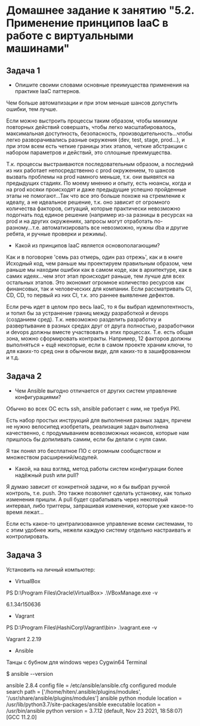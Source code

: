 # Домашнее задание к занятию "5.2. Применение принципов IaaC в работе с виртуальными машинами"

## Задача 1
- Опишите своими словами основные преимущества применения на практике IaaC паттернов.

Чем больше автоматизации и при этом меньше шансов допустить ошибки, тем лучше. 

Если можно выстроить процессы таким образом, чтобы минимум повторных действий совершать, 
чтобы легко масштабировалось, максимальная доступность, безопасность, производительность...чтобы легко разворачивались разные окружения (dev, test, stage, prod...), и при этом всем 
есть четкие границы этих этапов, четкие абстракции с набором параметров и действий, это сплошные преимущества. 

Т.к. процессы выстраиваются последовательным образом, а последний из них работает непосредственно с prod окружением, то шансов вызвать проблемы на prod намного меньше, т.к. они выявятся на предыдущих стадиях.
По моему мнению и опыту, есть нюансы, когда и на prod косяки происходят и даже предыдущие успешно пройденные этапы не помогают...Так что все это больше похоже на стремление к идеалу, а не идеальное решение, т.к. оно зависит от огромного количества факторов, ситуаций, которые практически невозможно подогнать под единое решение (например из-за разницы в ресурсах на prod и на других окружениях, запросы могут отработать по-разному...т.е. автоматизировать все невозможно, нужны dba и другие ребята, и ручные проверки и режимы).

- Какой из принципов IaaC является основополагающим?

Как и в поговорке 'семь раз отмерь, один раз отрежь', как и в книге Исходный код, чем раньше мы проектируем правильным образом, чем раньше мы находим ошибки как в самом коде, как в архитектуре, как в самих идеях...чем этот этап происходит раньше, тем лучше для всех остальных этапов.
Это экономит огромное количество ресурсов как финансовых, так и человеческих для компании.
Если рассматривать CI, CD, CD, то первый из них CI, т.к. это раннее выявление дефектов. 

Если речь идет в целом про весь IaaC, то я бы выбрал идемпотентность, и топил бы за устранение границ между разработкой и devops (созданием сред).
Т.к. невозможно разделить разработку и развертывание в разных средах друг от друга полностью, разработчики и devops должны вместе участвовать в этих процессах.
Т.е. есть общая зона, можно сформировать контракты. Например, 12 факторов должны выполняться + ещё некоторые, если в самом проекте храним ключи, то для каких-то сред они в обычном виде, для каких-то в зашифрованном и т.д. 


## Задача 2

- Чем Ansible выгодно отличается от других систем управление конфигурациями?

Обычно во всех ОС есть ssh, ansible работает с ним, не требуя PKI.

Есть набор простых инструкций для выполнения разных задач, причем не нужно велосипед изобретать, 
реализация задач выполнена качественно, с продумыванием всевозможных нюансов, которые нам пришлось бы допиливать самим, если бы делали с нуля сами.

Я так понял это бесплатное ПО с огромным сообществом и множеством расширений/модулей.

- Какой, на ваш взгляд, метод работы систем конфигурации более надёжный push или pull?

Я думаю зависит от конкретной задачи, но я бы выбрал ручной контроль, т.е. push.
Это также позволяет сделать установку, как только изменения пришли.
А pull будет срабатывать через некоторый интервал, либо триггеры, запрашивая изменения, которые уже какое-то время лежат...

Если есть какое-то централизованное управление всеми системами, то с этим удобнее жить,
нежели каждую систему отдельно настраивать и контролировать.

## Задача 3

Установить на личный компьютер:

- VirtualBox

PS D:\Program Files\Oracle\VirtualBox> .\VBoxManage.exe -v

6.1.34r150636
- Vagrant

PS D:\Program Files\HashiCorp\Vagrant\bin> .\vagrant.exe -v

Vagrant 2.2.19
- Ansible

Танцы с бубном для windows через Cygwin64 Terminal

$ ansible --version

ansible 2.8.4
  config file = /etc/ansible/ansible.cfg
  configured module search path = ['/home/hiten/.ansible/plugins/modules', '/usr/share/ansible/plugins/modules']
  ansible python module location = /usr/lib/python3.7/site-packages/ansible
  executable location = /usr/bin/ansible
  python version = 3.7.12 (default, Nov 23 2021, 18:58:07) [GCC 11.2.0]
